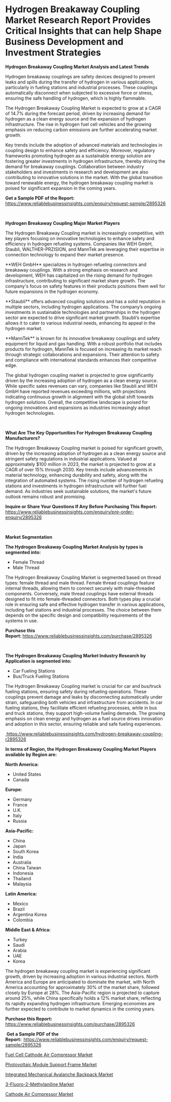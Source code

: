 <p><h1>Hydrogen Breakaway Coupling Market Research Report Provides Critical Insights that can help Shape Business Development and Investment Strategies</h1></p><p><strong>Hydrogen Breakaway Coupling Market Analysis and Latest Trends</strong></p>
<p><p>Hydrogen breakaway couplings are safety devices designed to prevent leaks and spills during the transfer of hydrogen in various applications, particularly in fueling stations and industrial processes. These couplings automatically disconnect when subjected to excessive force or stress, ensuring the safe handling of hydrogen, which is highly flammable.</p><p>The Hydrogen Breakaway Coupling Market is expected to grow at a CAGR of 14.7% during the forecast period, driven by increasing demand for hydrogen as a clean energy source and the expansion of hydrogen infrastructure. The rise in hydrogen fuel cell vehicles and the growing emphasis on reducing carbon emissions are further accelerating market growth. </p><p>Key trends include the adoption of advanced materials and technologies in coupling design to enhance safety and efficiency. Moreover, regulatory frameworks promoting hydrogen as a sustainable energy solution are fostering greater investments in hydrogen infrastructure, thereby driving the demand for breakaway couplings. Collaboration between industry stakeholders and investments in research and development are also contributing to innovative solutions in the market. With the global transition toward renewable energy, the hydrogen breakaway coupling market is poised for significant expansion in the coming years.</p></p>
<p><strong>Get a Sample PDF of the Report:&nbsp;</strong> <a href="https://www.reliablebusinessinsights.com/enquiry/request-sample/2895326?utm_campaign=1113&utm_medium=2&utm_source=Github&utm_content=ia&utm_term=15032025&utm_id=hydrogen-breakaway-coupling">https://www.reliablebusinessinsights.com/enquiry/request-sample/2895326</a></p>
<p>&nbsp;</p>
<p><strong>Hydrogen Breakaway Coupling Major Market Players</strong></p>
<p><p>The Hydrogen Breakaway Coupling market is increasingly competitive, with key players focusing on innovative technologies to enhance safety and efficiency in hydrogen refueling systems. Companies like WEH GmbH, Staubli, WALTHER-PRZISION, and MannTek are leveraging their expertise in connection technology to expand their market presence.</p><p>**WEH GmbH** specializes in hydrogen refueling connectors and breakaway couplings. With a strong emphasis on research and development, WEH has capitalized on the rising demand for hydrogen infrastructure, contributing to significant market share growth. The company's focus on safety features in their products positions them well for future expansions in the hydrogen economy.</p><p>**Staubli** offers advanced coupling solutions and has a solid reputation in multiple sectors, including hydrogen applications. The company’s ongoing investments in sustainable technologies and partnerships in the hydrogen sector are expected to drive significant market growth. Staubli’s expertise allows it to cater to various industrial needs, enhancing its appeal in the hydrogen market.</p><p>**MannTek** is known for its innovative breakaway couplings and safety equipment for liquid and gas handling. With a robust portfolio that includes products for hydrogen, MannTek is focused on increasing its market reach through strategic collaborations and expansions. Their attention to safety and compliance with international standards enhances their competitive edge.</p><p>The global hydrogen coupling market is projected to grow significantly driven by the increasing adoption of hydrogen as a clean energy source. While specific sales revenues can vary, companies like Staubli and WEH GmbH have reported revenues exceeding millions, with projections indicating continuous growth in alignment with the global shift towards hydrogen solutions. Overall, the competitive landscape is poised for ongoing innovations and expansions as industries increasingly adopt hydrogen technologies.</p></p>
<p>&nbsp;</p>
<p><strong>What Are The Key Opportunities For Hydrogen Breakaway Coupling Manufacturers?</strong></p>
<p><p>The Hydrogen Breakaway Coupling market is poised for significant growth, driven by the increasing adoption of hydrogen as a clean energy source and stringent safety regulations in industrial applications. Valued at approximately $100 million in 2023, the market is projected to grow at a CAGR of over 15% through 2030. Key trends include advancements in material technology, enhancing durability and safety, along with the integration of automated systems. The rising number of hydrogen refueling stations and investments in hydrogen infrastructure will further fuel demand. As industries seek sustainable solutions, the market's future outlook remains robust and promising.</p></p>
<p><strong>Inquire or Share Your Questions If Any Before Purchasing This Report:</strong> <a href="https://www.reliablebusinessinsights.com/enquiry/pre-order-enquiry/2895326?utm_campaign=1113&utm_medium=2&utm_source=Github&utm_content=ia&utm_term=15032025&utm_id=hydrogen-breakaway-coupling">https://www.reliablebusinessinsights.com/enquiry/pre-order-enquiry/2895326</a></p>
<p>&nbsp;</p>
<p><strong>Market Segmentation</strong></p>
<p><strong>The Hydrogen Breakaway Coupling Market Analysis by types is segmented into:</strong></p>
<p><ul><li>Female Thread</li><li>Male Thread</li></ul></p>
<p><p>The Hydrogen Breakaway Coupling Market is segmented based on thread types: female thread and male thread. Female thread couplings feature internal threads, allowing them to connect securely with male-threaded components. Conversely, male thread couplings have external threads designed to fit into female-threaded connectors. Both types play a crucial role in ensuring safe and effective hydrogen transfer in various applications, including fuel stations and industrial processes. The choice between them depends on the specific design and compatibility requirements of the systems in use.</p></p>
<p><strong>Purchase this Report:&nbsp;</strong><a href="https://www.reliablebusinessinsights.com/purchase/2895326?utm_campaign=1113&utm_medium=2&utm_source=Github&utm_content=ia&utm_term=15032025&utm_id=hydrogen-breakaway-coupling">https://www.reliablebusinessinsights.com/purchase/2895326</a></p>
<p>&nbsp;</p>
<p><strong>The Hydrogen Breakaway Coupling Market Industry Research by Application is segmented into:</strong></p>
<p><ul><li>Car Fueling Stations</li><li>Bus/Truck Fueling Stations</li></ul></p>
<p><p>The Hydrogen Breakaway Coupling market is crucial for car and bus/truck fueling stations, ensuring safety during refueling operations. These couplings prevent damage and leaks by disconnecting automatically under strain, safeguarding both vehicles and infrastructure from accidents. In car fueling stations, they facilitate efficient refueling processes, while in bus and truck stations, they support high-volume fueling demands. The growing emphasis on clean energy and hydrogen as a fuel source drives innovation and adoption in this sector, ensuring reliable and safe fueling experiences.</p></p>
<p><a href="https://www.reliablebusinessinsights.com/hydrogen-breakaway-coupling-r2895326?utm_campaign=1113&utm_medium=2&utm_source=Github&utm_content=ia&utm_term=15032025&utm_id=hydrogen-breakaway-coupling">&nbsp;https://www.reliablebusinessinsights.com/hydrogen-breakaway-coupling-r2895326</a></p>
<p><strong>In terms of Region, the Hydrogen Breakaway Coupling Market Players available by Region are:</strong></p>
<p>
    <p> <strong> North America: </strong>
        <ul>
            <li>United States</li>
            <li>Canada</li>
        </ul>
        </p> 
    <p> <strong> Europe: </strong>
        <ul>
            <li>Germany</li>
            <li>France</li>
            <li>U.K.</li>
            <li>Italy</li>
            <li>Russia</li>
        </ul>
        </p> 
    <p> <strong> Asia-Pacific: </strong>
        <ul>
            <li>China</li>
            <li>Japan</li>
            <li>South Korea</li>
            <li>India</li>
            <li>Australia</li>
            <li>China Taiwan</li>
            <li>Indonesia</li>
            <li>Thailand</li>
            <li>Malaysia</li>
        </ul>
        </p> 
    <p> <strong> Latin America: </strong>
        <ul>
            <li>Mexico</li>
            <li>Brazil</li>
            <li>Argentina Korea</li>
            <li>Colombia</li>
        </ul>
        </p> 
    <p> <strong> Middle East & Africa: </strong>
        <ul>
            <li>Turkey</li>
            <li>Saudi</li>
            <li>Arabia</li>
            <li>UAE</li>
            <li>Korea</li>
        </ul>
    </p>
    </p>
<p><p>The hydrogen breakaway coupling market is experiencing significant growth, driven by increasing adoption in various industrial sectors. North America and Europe are anticipated to dominate the market, with North America accounting for approximately 30% of the market share, followed closely by Europe at 28%. The Asia-Pacific region is projected to capture around 25%, while China specifically holds a 12% market share, reflecting its rapidly expanding hydrogen infrastructure. Emerging economies are further expected to contribute to market dynamics in the coming years.</p></p>
<p><strong>Purchase this Report: </strong><a href="https://www.reliablebusinessinsights.com/purchase/2895326?utm_campaign=1113&utm_medium=2&utm_source=Github&utm_content=ia&utm_term=15032025&utm_id=hydrogen-breakaway-coupling">https://www.reliablebusinessinsights.com/purchase/2895326</a></p>
<p>&nbsp;<strong>Get a Sample PDF of the Report:&nbsp;&nbsp;</strong><a href="https://www.reliablebusinessinsights.com/enquiry/request-sample/2895326?utm_campaign=1113&utm_medium=2&utm_source=Github&utm_content=ia&utm_term=15032025&utm_id=hydrogen-breakaway-coupling">https://www.reliablebusinessinsights.com/enquiry/request-sample/2895326</a></p>
<p><strong></strong></p>
<p><p><a href="https://github.com/seemagarbeha/Market-Research-Report-List-1/blob/main/fuel-cell-cathode-air-compressor-market.md?utm_campaign=1113&utm_medium=2&utm_source=Github&utm_content=ia&utm_term=15032025&utm_id=hydrogen-breakaway-coupling">Fuel Cell Cathode Air Compressor Market</a></p><p><a href="https://github.com/sarialahipff/Market-Research-Report-List-1/blob/main/photovoltaic-module-support-frame-market.md?utm_campaign=1113&utm_medium=2&utm_source=Github&utm_content=ia&utm_term=15032025&utm_id=hydrogen-breakaway-coupling">Photovoltaic Module Support Frame Market</a></p><p><a href="https://github.com/tamerlgwilt/Market-Research-Report-List-1/blob/main/integrated-mechanical-avalanche-backpack-market.md?utm_campaign=1113&utm_medium=2&utm_source=Github&utm_content=ia&utm_term=15032025&utm_id=hydrogen-breakaway-coupling">Integrated Mechanical Avalanche Backpack Market</a></p><p><a href="https://github.com/gorbaicodaro/Market-Research-Report-List-1/blob/main/3-fluoro-2-methylaniline-market.md?utm_campaign=1113&utm_medium=2&utm_source=Github&utm_content=ia&utm_term=15032025&utm_id=hydrogen-breakaway-coupling">3-Fluoro-2-Methylaniline Market</a></p><p><a href="https://github.com/edderkoliso1/Market-Research-Report-List-1/blob/main/cathode-air-compressor-market.md?utm_campaign=1113&utm_medium=2&utm_source=Github&utm_content=ia&utm_term=15032025&utm_id=hydrogen-breakaway-coupling">Cathode Air Compressor Market</a></p></p>